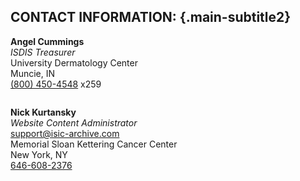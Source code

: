 ## CONTACT INFORMATION: {.main-subtitle2} 

__Angel Cummings__  
_ISDIS Treasurer_  
University Dermatology Center  
Muncie, IN  
[(800) 450-4548](tel:8004504548) x259  
` `  
` `  
__Nick Kurtansky__  
_Website Content Administrator_  
[support@isic-archive.com](mailto:support@isic-archive.com)  
Memorial Sloan Kettering Cancer Center  
New York, NY  
[646-608-2376](tel:6466082376)
` `  
` `  